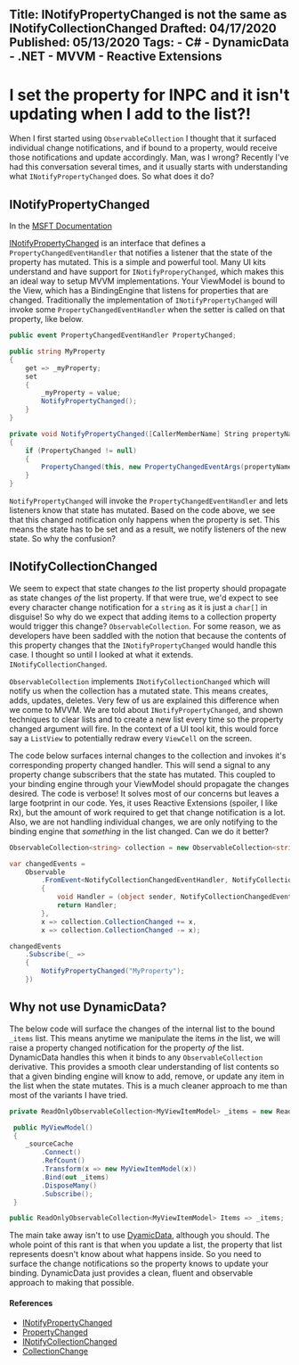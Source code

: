 Title: INotifyPropertyChanged is not the same as INotifyCollectionChanged
Drafted: 04/17/2020
Published: 05/13/2020
Tags:
    - C#
    - DynamicData
    - .NET
    - MVVM
    - Reactive Extensions
---

# I set the property for INPC and it isn't updating when I add to the list?!

When I first started using `ObservableCollection` I thought that it surfaced individual change notifications, and if bound to a property, would receive those notifications and update accordingly.  Man, was I wrong?  Recently I've had this conversation several times, and it usually starts with understanding what `INotifyPropertyChanged` does.  So what does it do?

## INotifyPropertyChanged

In the [MSFT Documentation](https://docs.microsoft.com/en-us/dotnet/framework/winforms/how-to-implement-the-inotifypropertychanged-interface)

[INotifyPropertyChanged](https://docs.microsoft.com/en-us/dotnet/api/system.componentmodel.inotifypropertychanged) is an interface that defines a `PropertyChangedEventHandler` that notifies a listener that the state of the property has mutated.  This is a simple and powerful tool.  Many UI kits understand and have support for `INotifyProperyChanged`, which makes this an ideal way to setup MVVM implementations.  Your ViewModel is bound to the View, which has a BindingEngine that listens for properties that are changed. Traditionally the implementation of `INotifyPropertyChanged` will invoke some `PropertyChangedEventHandler` when the setter is called on that property, like below.

```csharp
public event PropertyChangedEventHandler PropertyChanged;

public string MyProperty
{
    get => _myProperty;
    set
    {
        _myProperty = value;
        NotifyPropertyChanged();
    }
}

private void NotifyPropertyChanged([CallerMemberName] String propertyName = "")
{
    if (PropertyChanged != null)
    {
        PropertyChanged(this, new PropertyChangedEventArgs(propertyName));
    }
}
```

`NotifyPropertyChanged` will invoke the `PropertyChangedEventHandler` and lets listeners know that state has mutated.  Based on the code above, we see that this changed notification only happens when the property is set.  This means the state has to be set and as a result, we notify listeners of the new state.  So why the confusion?

## INotifyCollectionChanged
We seem to expect that state changes *to* the list property should propagate as state changes *of* the list property.  If that were true, we'd expect to see every character change notification for a `string` as it is just a `char[]` in disguise! So why do we expect that adding items to a collection property would trigger this change?  `ObservableCollection`.  For some reason, we as developers have been saddled with the notion that because the contents of this property changes that the `INotifyPropertyChanged` would handle this case.  I thought so until I looked at what it extends.  `INotifyCollectionChanged`.

`ObservableCollection` implements `INotifyCollectionChanged` which will notify us when the collection has a mutated state.  This means creates, adds, updates, deletes.  Very few of us are explained this difference when we come to MVVM.  We are told about `INotifyPropertyChanged`, and shown techniques to clear lists and to create a new list every time so the property changed argument will fire.  In the context of a UI tool kit, this would force say a `ListView` to potentially redraw every `ViewCell` on the screen.

The code below surfaces internal changes to the collection and invokes it's corresponding property changed handler.  This will send a signal to any property change subscribers that the state has mutated.  This coupled to your binding engine through your ViewModel should propagate the changes desired.  The code is verbose!  It solves most of our concerns but leaves a large footprint in our code.  Yes, it uses Reactive Extensions (spoiler, I like Rx), but the amount of work required to get that change notification is a lot.  Also, we are not handling individual changes, we are only notifying to the binding engine that *something* in the list changed.  Can we do it better?

```csharp
ObservableCollection<string> collection = new ObservableCollection<string>(Enumerable<string>.Empty);

var changedEvents =
    Observable
        .FromEvent<NotifyCollectionChangedEventHandler, NotifyCollectionChangedEventArgs>(eventHandler =>
        {
            void Handler = (object sender, NotifyCollectionChangedEventArgs args) => eventHandler(args);
            return Handler;
        },
        x => collection.CollectionChanged += x,
        x => collection.CollectionChanged -= x);

changedEvents
    .Subscribe(_ =>
    { 
        NotifyPropertyChanged("MyProperty");
    })
```

## Why not use DynamicData?

The below code will surface the changes of the internal list to the bound `_items` list.  This means anytime we manipulate the items *in* the list, we will raise a property changed notification for the property *of* the list.  DynamicData handles this when it binds to any `ObservableCollection` derivative.  This provides a smooth clear understanding of list contents so that a given binding engine will know to add, remove, or update any item in the list when the state mutates.  This is a much cleaner approach to me than most of the variants I have tried.

```csharp
private ReadOnlyObservableCollection<MyViewItemModel> _items = new ReadOnlyObservableCollection<string>();

 public MyViewModel()
 {
    _sourceCache
        .Connect()
        .RefCount()
        .Transform(x => new MyViewItemModel(x))
        .Bind(out _items)
        .DisposeMany()
        .Subscribe();
 }

public ReadOnlyObservableCollection<MyViewItemModel> Items => _items;
```

The main take away isn't to use [DyamicData](https://github.com/reactiveui/DynamicData), although you should.  The whole point of this rant is that when you update a list, the property that list represents doesn't know about what happens inside.  So you need to surface the change notifications so the property knows to update your binding.  DynamicData just provides a clean, fluent and observable approach to making that possible.

#### References

- [INotifyPropertyChanged](https://docs.microsoft.com/en-us/dotnet/api/system.componentmodel.inotifypropertychanged)
- [PropertyChanged](https://github.com/LeeCampbell/RxCookbook/blob/master/Model/PropertyChange.md)
- [INotifyCollectionChanged](https://docs.microsoft.com/en-us/dotnet/api/system.collections.specialized.inotifycollectionchanged)
- [CollectionChange](https://github.com/LeeCampbell/RxCookbook/blob/master/Model/CollectionChange.md)